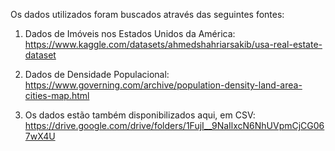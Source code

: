 Os dados utilizados foram buscados através das seguintes fontes:

1. Dados de Imóveis nos Estados Unidos da América: https://www.kaggle.com/datasets/ahmedshahriarsakib/usa-real-estate-dataset

2. Dados de Densidade Populacional: https://www.governing.com/archive/population-density-land-area-cities-map.html

3. Os dados estão também disponibilizados aqui, em CSV: https://drive.google.com/drive/folders/1FujI__9NaIlxcN6NhUVpmCjCG067wX4U
